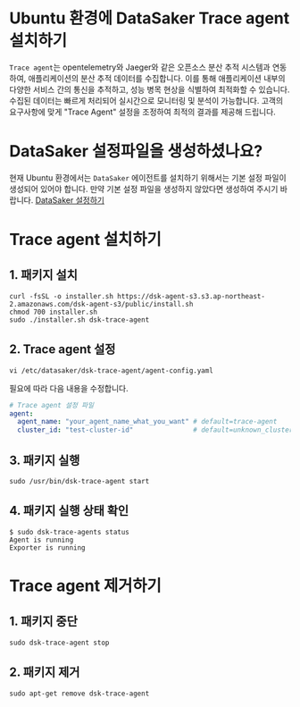 # Ubuntu 환경에 DataSaker Trace agent 설치하기
`Trace agent`는 opentelemetry와 Jaeger와 같은 오픈소스 분산 추적 시스템과 연동하여, 애플리케이션의 분산 추적 데이터를 수집합니다.
이를 통해 애플리케이션 내부의 다양한 서비스 간의 통신을 추적하고, 성능 병목 현상을 식별하여 최적화할 수 있습니다.
수집된 데이터는 빠르게 처리되어 실시간으로 모니터링 및 분석이 가능합니다.
고객의 요구사항에 맞게 "Trace Agent" 설정을 조정하여 최적의 결과를 제공해 드립니다.

# DataSaker 설정파일을 생성하셨나요?
현재 Ubuntu 환경에서는 `DataSaker` 에이전트를 설치하기 위해서는 기본 설정 파일이 생성되어 있어야 합니다. 만약 기본 설정 파일을 생성하지 않았다면 생성하여 주시기 바랍니다. [DataSaker 설정하기](https://github.com/datasaker/documentation/tree/main/install-guide/linux/ubuntu)

# Trace agent 설치하기
## 1. 패키지 설치
<!-- 
example API Key : VAR_GLOBAL_APIKEY=1234567890abcdef1234567890abcdef
 -->
``` shell
curl -fsSL -o installer.sh https://dsk-agent-s3.s3.ap-northeast-2.amazonaws.com/dsk-agent-s3/public/install.sh
chmod 700 installer.sh
sudo ./installer.sh dsk-trace-agent
```

## 2. Trace agent 설정
``` shell
vi /etc/datasaker/dsk-trace-agent/agent-config.yaml
```

필요에 따라 다음 내용을 수정합니다.

``` yaml
# Trace agent 설정 파일
agent:
  agent_name: "your_agent_name_what_you_want" # default=trace-agent
  cluster_id: "test-cluster-id"               # default=unknown_cluster
```

## 3. 패키지 실행
```shell
sudo /usr/bin/dsk-trace-agent start
```

## 4. 패키지 실행 상태 확인
```shell
$ sudo dsk-trace-agents status
Agent is running
Exporter is running
```

# Trace agent 제거하기
## 1. 패키지 중단
```shell
sudo dsk-trace-agent stop
```

## 2. 패키지 제거
```shell
sudo apt-get remove dsk-trace-agent
```
